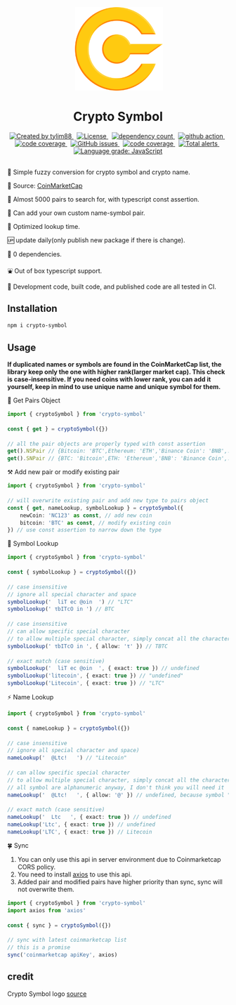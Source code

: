 <!-- markdownlint-disable MD010 -->
<!-- markdownlint-disable MD033 -->
<!-- markdownlint-disable MD041 -->

<div align="center">
<img>
		<img src="https://raw.githubusercontent.com/tylim88/crypto-symbol/master/img/symbol.png" width="200px"/>
		<h1>Crypto Symbol</h1>
</div>

<div align="center">
		<a href="https://www.npmjs.com/package/crypto-symbol" target="_blank">
				<img
					src="https://img.shields.io/npm/v/crypto-symbol"
					alt="Created by tylim88"
				/>
			</a>
			&nbsp;
			<a
				href="https://github.com/tylim88/crypto-symbol/blob/main/LICENSE"
				target="_blank"
			>
				<img
					src="https://img.shields.io/github/license/tylim88/crypto-symbol"
					alt="License"
				/>
			</a>
			&nbsp;
			<a
				href="https://www.npmjs.com/package/crypto-symbol?activeTab=dependencies"
				target="_blank"
			>
				<img
					src="https://img.shields.io/badge/dynamic/json?url=https://api.npmutil.com/package/crypto-symbol&label=dependencies&query=$.dependencies.count&color=brightgreen"
					alt="dependency count"
				/>
			</a>
			&nbsp;
			<a href="https://github.com/tylim88/crypto-symbol/actions" target="_blank">
				<img
					src="https://github.com/tylim88/Crypto-Symbol/workflows/Main/badge.svg"
					alt="github action"
				/>
			</a>
			&nbsp;
			<a href="https://codecov.io/gh/tylim88/Crypto-Symbol" target="_blank">
				<img
					src="https://codecov.io/gh/tylim88/Crypto-Symbol/branch/master/graph/badge.svg"
					alt="code coverage"
				/>
			</a>
			&nbsp;
			<a href="https://github.com/tylim88/crypto-symbol/issues" target="_blank">
				<img
					alt="GitHub issues"
					src="https://img.shields.io/github/issues-raw/tylim88/crypto-symbol"
				></img>
			</a>
			&nbsp;
			<a href="https://snyk.io/test/github/tylim88/crypto-symbol" target="_blank">
				<img
					src="https://snyk.io/test/github/tylim88/crypto-symbol/badge.svg"
					alt="code coverage"
				/>
			</a>
			&nbsp;
			<a
				href="https://lgtm.com/projects/g/tylim88/Crypto-Symbol/alerts/"
				target="_blank"
			>
				<img
					alt="Total alerts"
					src="https://img.shields.io/lgtm/alerts/g/tylim88/Crypto-Symbol.svg?logo=lgtm&logoWidth=18"
				/>
			</a>
			&nbsp;
			<a
				href="https://lgtm.com/projects/g/tylim88/Crypto-Symbol/context:javascript"
				target="_blank"
			>
				<img
					alt="Language grade: JavaScript"
					src="https://img.shields.io/lgtm/grade/javascript/g/tylim88/Crypto-Symbol.svg?logo=lgtm&logoWidth=18"
				/>
			</a>

</div>
<br/>

🐤 Simple fuzzy conversion for crypto symbol and crypto name.

📔 Source: [CoinMarketCap](https://coinmarketcap.com)

🔔 Almost 5000 pairs to search for, with typescript const assertion.

💪 Can add your own custom name-symbol pair.

🌟 Optimized lookup time.

🆙 update daily(only publish new package if there is change).

🥰 0 dependencies.

⛲️ Out of box typescript support.

🦺 Development code, built code, and published code are all tested in CI.

## Installation

```bash
npm i crypto-symbol
```

## Usage

**If duplicated names or symbols are found in the CoinMarketCap list, the library keep only the one with higher rank(larger market cap). This check is case-insensitive. If you need coins with lower rank, you can add it yourself, keep in mind to use unique name and unique symbol for them.**

🎵 Get Pairs Object

```ts
import { cryptoSymbol } from 'crypto-symbol'

const { get } = cryptoSymbol({})

// all the pair objects are properly typed with const assertion
get().NSPair // {Bitcoin: 'BTC',Ethereum: 'ETH','Binance Coin': 'BNB',......}
get().SNPair // {BTC: 'Bitcoin',ETH: 'Ethereum','BNB': 'Binance Coin',......}
```

⚒ Add new pair or modify existing pair

```ts
import { cryptoSymbol } from 'crypto-symbol'

// will overwrite existing pair and add new type to pairs object
const { get, nameLookup, symbolLookup } = cryptoSymbol({
	newCoin: 'NC123' as const, // add new coin
	bitcoin: 'BTC' as const, // modify existing coin
}) // use const assertion to narrow down the type
```

🎐 Symbol Lookup

```ts
import { cryptoSymbol } from 'crypto-symbol'

const { symbolLookup } = cryptoSymbol({})

// case insensitive
// ignore all special character and space
symbolLookup('  liT ec @oin  ') // "LTC"
symbolLookup(' τbITcO in ') // BTC

// case insensitive
// can allow specific special character
// to allow multiple special character, simply concat all the character, eg "#$%)("
symbolLookup(' τbITcO in ', { allow: 'τ' }) // TBTC

// exact match (case sensitive)
symbolLookup('  liT ec @oin  ', { exact: true }) // undefined
symbolLookup('litecoin', { exact: true }) // "undefined"
symbolLookup('Litecoin', { exact: true }) // "LTC"
```

⚡️ Name Lookup

```ts
import { cryptoSymbol } from 'crypto-symbol'

const { nameLookup } = cryptoSymbol({})

// case insensitive
// ignore all special character and space)
nameLookup('  @Ltc!   ') // "Litecoin"

// can allow specific special character
// to allow multiple special character, simply concat all the character, eg "#$%)("
// all symbol are alphanumeric anyway, I don't think you will need it
nameLookup('  @Ltc!   ', { allow: '@' }) // undefined, because symbol "@Ltc" does not exist

// exact match (case sensitive)
nameLookup('  Ltc   ', { exact: true }) // undefined
nameLookup('Ltc', { exact: true }) // undefined
nameLookup('LTC', { exact: true }) // Litecoin
```

🍀 Sync

1. You can only use this api in server environment due to Coinmarketcap CORS policy.
2. You need to install [axios](https://www.npmjs.com/package/axios) to use this api.
3. Added pair and modified pairs have higher priority than sync, sync will not overwrite them.

```ts
import { cryptoSymbol } from 'crypto-symbol'
import axios from 'axios'

const { sync } = cryptoSymbol({})

// sync with latest coinmarketcap list
// this is a promise
sync('coinmarketcap apiKey', axios)
```

## credit

Crypto Symbol logo [source](https://flyclipart.com/cryptocurrency-gold-cryptocurrency-png-678000#)
